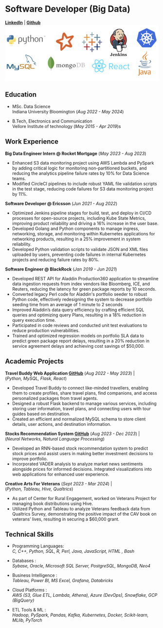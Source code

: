 # Software Developer (Big Data)
**[LinkedIn](https://www.linkedin.com/in/shivam-mishra0296/)** | **[Github](https://github.com/shivam0296)**
![skills](/assets/img/skills_img.png)


## Education

- MSc. Data Science  
Indiana University Bloomington (_Aug 2022 - May 2024_)

- B.Tech, Electronics and Communication  
Vellore Institute of technology (_May 2015 - Apr 2019_)s

## Work Experience

**Big Data Engineer Intern @ Rocket Mortgage** (_May 2023 - Aug 2023_)
- Enhanced S3 data monitoring project using AWS Lambda and PySpark by adding critical logic for monitoring non-partitioned buckets, and reducing the analytics pipeline failure rates by 10% for Data Science teams.
- Modified CircleCI pipelines to include robust YAML file validation scripts in the test stage, reducing code failures for S3 data monitoring project by 11%.

**Software Developer @ Ericsson** (_Jun 2021 - Aug 2022_)
- Optimized Jenkins pipeline stages for build, test, and deploy in CI/CD processes for open-source projects, including Kube State Metrics, improving product reliability and driving a 16% increase in the user base.
- Developed Golang and Python components to manage ingress, networking, storage, and monitoring within Kubernetes applications for networking products, resulting in a 25% improvement in system reliability.
- Developed Python validation scripts to validate JSON and XML files uploaded by users, preventing code failures in internal Kubernetes projects and reducing failure rates by 80%.

**Software Engineer @ BlackRock** (_Jan 2019 - Jun 2021_)

- Developed REST API for Aladdin Production360 application to streamline data ingestion requests from index vendors like Bloomberg, ICE, and Reuters, reducing the latency for green package reports by 10 seconds.
- Converted legacy Perl code for Aladdin's portfolio seeder to robust Python code, effectively redesigning the system to decrease portfolio seeding time from an average of 1 minute to 2 seconds
- Improved Aladdin’s data query efficiency by crafting efficient SQL queries and optimizing query Plans, resulting in a 18% reduction in query execution time.
- Participated in code reviews and conducted unit test evaluations to reduce production vulnerabilities.
- Trained and optimized regression models on portfolio SLA data to predict green package report delays, resulting in a 20% reduction in service agreement delays and achieving cost savings of $50,000.

## Academic Projects

**Travel Buddy Web Application [GitHub](https://github.com/shivam0296/travel-backend)** (_Aug 2022 - May 2023_) |  
(_Python, MySQL, Flask, React_)
- Developed Travel Buddy to connect like-minded travellers, enabling them to create profiles, share travel plans, find companions, and access personalized packages from travel agents.
- Designed a robust Flask backend to manage various services, including storing user information, travel plans, and connecting users with tour guides based on destination.
- Created an efficient and normalized MySQL schema to store client details, user actions, and destination information.

**Stocks Recommendation System [GitHub](https://github.com/shivam0296/stocks-recommendation-system)** (_Aug 2023 - Dec 2023_) |  
(_Neural Networks, Natural Language Processing_)
- Developed an RNN-based stock recommendation system to predict stock prices and assist users in making better investment decisions to improve portfolio.
- Incorporated VADER analysis to analyze market news sentiments alongside prices for informed decisions. Integrated visualizations into web applications for enhanced user experience.

**Creative Arts For Veterans** (_Sept 2023 - Mar 2024_) |  
(_Python, Tableau, Hive, Qualtrics_)
- As part of Center for Rural Engagement, worked on Veterans Project for managing book distributions using Hive.
- Utilized Python and Tableau to analyze Veterans feedback data from Qualtrics Survey, demonstrating the positive impact of the CAV book on veterans’ lives, resulting in securing a $60,000 grant.

## Technical Skills

- Programming Languages:  
_C, C++, Python, SQL, R, Perl, Java, JavaScript, HTML , Bash_

- Databases :  
_Sybase, Oracle, Microsoft SQL Server, PostgreSQL, MongoDB, Neo4_

- Business Intelligence :  
_Tableau, Power BI, MS Excel, Grafana, Databricks_

- Cloud Platforms :  
_AWS (S3, Glue ETL, Lambda, Athena), Azure (DevOps), Snowflake, GCP (BigQuery)_

- ETL Tools & ML :  
_Hadoop, PySpark, Pandas, Kafka, Kubernetes, Docker, Scikit-learn, MLlib, PyTorch_